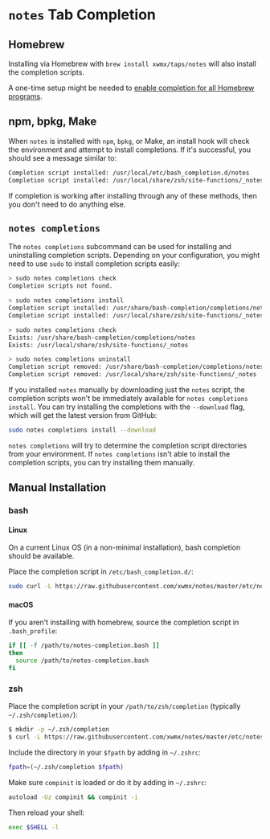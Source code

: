 # `notes` Tab Completion

## Homebrew

Installing via Homebrew with `brew install xwmx/taps/notes` will also
install the completion scripts.

A one-time setup might be needed to [enable completion for all Homebrew
programs](https://docs.brew.sh/Shell-Completion).

## npm, bpkg, Make

When `notes` is installed with `npm`, `bpkg`, or Make, an install hook will
check the environment and attempt to install completions. If it's successful,
you should see a message similar to:

```bash
Completion script installed: /usr/local/etc/bash_completion.d/notes
Completion script installed: /usr/local/share/zsh/site-functions/_notes
```

If completion is working after installing through any of these methods, then
you don't need to do anything else.

## `notes completions`

The `notes completions` subcommand can be used for installing and uninstalling
completion scripts. Depending on your configuration, you might need to use
`sudo` to install completion scripts easily:

```bash
> sudo notes completions check
Completion scripts not found.

> sudo notes completions install
Completion script installed: /usr/share/bash-completion/completions/notes
Completion script installed: /usr/local/share/zsh/site-functions/_notes

> sudo notes completions check
Exists: /usr/share/bash-completion/completions/notes
Exists: /usr/local/share/zsh/site-functions/_notes

> sudo notes completions uninstall
Completion script removed: /usr/share/bash-completion/completions/notes
Completion script removed: /usr/local/share/zsh/site-functions/_notes
```

If you installed `notes` manually by downloading just the `notes` script,
the completion scripts won't be immediately available for
`notes completions install`. You can try installing the completions with
the `--download` flag, which will get the latest version from GitHub:

```bash
sudo notes completions install --download
```

`notes completions` will try to determine the completion script directories
from your environment. If `notes completions` isn't able to install
the completion scripts, you can try installing them manually.

## Manual Installation

### bash

#### Linux

On a current Linux OS (in a non-minimal installation), bash completion should
be available.

Place the completion script in `/etc/bash_completion.d/`:

```bash
sudo curl -L https://raw.githubusercontent.com/xwmx/notes/master/etc/notes-completion.bash -o etc/bash_completion.d/notes
```

#### macOS

If you aren't installing with homebrew, source the completion script in
`.bash_profile`:

```sh
if [[ -f /path/to/notes-completion.bash ]]
then
  source /path/to/notes-completion.bash
fi
```

### zsh

Place the completion script in your `/path/to/zsh/completion` (typically
`~/.zsh/completion/`):

```bash
$ mkdir -p ~/.zsh/completion
$ curl -L https://raw.githubusercontent.com/xwmx/notes/master/etc/notes-completion.zsh > ~/.zsh/completion/_notes
```
Include the directory in your `$fpath` by adding in `~/.zshrc`:

```bash
fpath=(~/.zsh/completion $fpath)
```

Make sure `compinit` is loaded or do it by adding in `~/.zshrc`:

```bash
autoload -Uz compinit && compinit -i
```

Then reload your shell:

```bash
exec $SHELL -l
```
